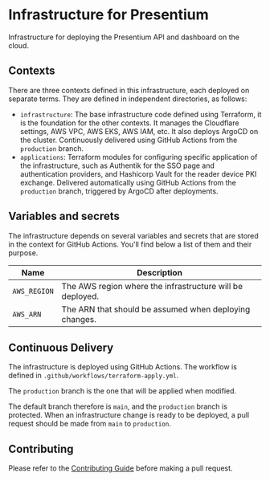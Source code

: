 # Infrastructure for Presentium

Infrastructure for deploying the Presentium API and dashboard on the cloud.

## Contexts

There are three contexts defined in this infrastructure, each deployed on separate terms.
They are defined in independent directories, as follows:

- `infrastructure`: The base infrastructure code defined using Terraform, it is the foundation for the other contexts.
  It manages the Cloudflare settings, AWS VPC, AWS EKS, AWS IAM, etc. It also deploys ArgoCD
  on the cluster. Continuously delivered using GitHub Actions from the `production` branch.
- `applications`: Terraform modules for configuring specific application of the infrastructure, such as Authentik for
  the SSO page and authentication providers, and Hashicorp Vault for the reader device PKI exchange. Delivered
  automatically using GitHub Actions from the `production` branch, triggered by ArgoCD after deployments.

## Variables and secrets

The infrastructure depends on several variables and secrets that are stored in the context for GitHub Actions.
You'll find below a list of them and their purpose.

| Name         | Description                                               |
|--------------|-----------------------------------------------------------|
| `AWS_REGION` | The AWS region where the infrastructure will be deployed. |
| `AWS_ARN`    | The ARN that should be assumed when deploying changes.    |

## Continuous Delivery

The infrastructure is deployed using GitHub Actions. The workflow is defined in `.github/workflows/terraform-apply.yml`.

The `production` branch is the one that will be applied when modified.

The default branch therefore is `main`, and the `production` branch is protected.
When an infrastructure change is ready to be deployed, a pull request should be made from `main` to `production`.

## Contributing

Please refer to the [Contributing Guide][contributing] before making a pull request.

[contributing]: https://github.com/presentium/meta/blob/main/CONTRIBUTING.md
